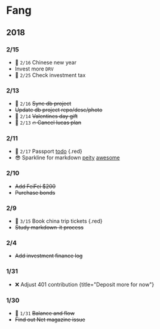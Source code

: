 
# Fang

## 2018

### 2/15

- :date: `2/16` Chinese new year
- Invest more `DRV`
- :date: `2/25` Check investment tax

### 2/13

- :date: `2/16` ~~Sync db project~~
- ~~Update db project repo/desc/photo~~
- :date: `2/14` ~~Valentines day gift~~
- :date: `2/13` ~~:fire: Cancel lucas plan~~

### 2/11

- :date: `2/17` Passport [todo](https://windmaomao.github.io/?md=todo/apply-visa) {.red}
- :sunglasses: Sparkline for markdown
[peity](https://github.com/vue-bulma/peity)
[awesome](https://github.com/vuejs/awesome-vue#components--libraries)

### 2/10

- ~~Add FeiFei $200~~
- ~~Purchase bonds~~

### 2/9 

- :date: `3/15` Book china trip tickets {.red}
- ~~Study markdown-it process~~

### 2/4

- ~~Add investment finance log~~

### 1/31

- :x: Adjust 401 contribution {title="Deposit more for now"}

### 1/30

- :date: `1/31` ~~Balance and flow~~
- ~~Find out Net magazine issue~~
